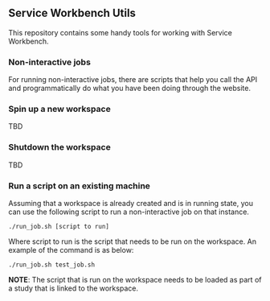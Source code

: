 ## Service Workbench Utils
This repository contains some handy tools for working with Service Workbench.

### Non-interactive jobs
For running non-interactive jobs, there are scripts that help you call the API and programmatically 
do what you have been doing through the website.

### Spin up a new workspace
TBD

### Shutdown the workspace
TBD

### Run a script on an existing machine
Assuming that a workspace is already created and is in running state, you can use the following script
to run a non-interactive job on that instance.
```
./run_job.sh [script to run]
```
Where script to run is the script that needs to be run on the workspace. An example of the command is as below:
```
./run_job.sh test_job.sh
```

**NOTE**: The script that is run on the workspace needs to be loaded as part of a study that is linked to the workspace.

